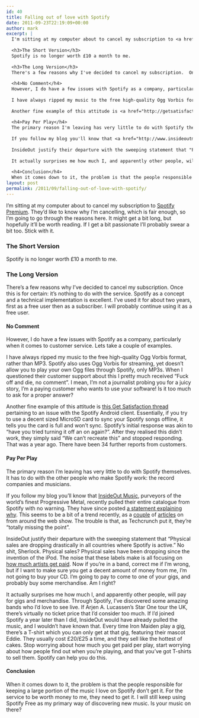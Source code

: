 ```yaml
---
id: 40
title: Falling out of love with Spotify
date: 2011-09-23T22:19:09+00:00
author: mark
excerpt: |
  I'm sitting at my computer about to cancel my subscription to <a href="https://www.spotify.com/uk/get-spotify/premium/">Spotify Premium</a>.  They'd like to know why I'm cancelling, which is fair enough, so I'm going to go through the reasons here.  It might get a bit long, but hopefully it'll be worth reading.  If I get a bit passionate I'll probably swear a bit too. Stick with it.
  
  <h3>The Short Version</h3>
  Spotify is no longer worth £10 a month to me.
  
  <h3>The Long Version</h3>
  There's a few reasons why I've decided to cancel my subscription.  Once this is for certain: it's nothing to do with the service.  Spotify as a concept and a technical implementation is excellent.  I've used it for about two years, first as a free user then as a subscriber. I will probably continue using it as a free user.
  
  <h4>No Comment</h4>
  However, I do have a few issues with Spotify as a company, particularly when it comes to customer service.  Lets take a couple of examples.
  
  I have always ripped my music to the free high-quality Ogg Vorbis format, rather than MP3.  Spotify also uses Ogg Vorbis for streaming, yet doesn't allow you to play your own Ogg files through Spotify, only MP3s.  When I questioned their customer support about this I pretty much received "Fuck off and die, no comment".  I mean, I'm not a journalist probing you for a juicy story, I'm a paying customer who wants to use your software!  Is it too much to ask for a proper answer?
  
  Another fine example of this attitude is <a href="http://getsatisfaction.com/spotify/topics/disk_full_messages_during_sync_when_disk_still_half_empty">this Get Satisfaction thread</a> pertaining to an issue with the Spotify Android client. Essentially, if you try to use a decent sized MicroSD card to sync your Spotify songs offline, it tells you the card is full and won't sync.  Spotify's initial response was akin to "have you tried turning it off an on again?". After they realised this didn't work, they simply said "We can't recreate this" and stopped responding. That was a year ago. There have been 34 further reports from customers.
  
  <h4>Pay Per Play</h4>
  The primary reason I'm leaving has very little to do with Spotify themselves. It has to do with the other people who make Spotify work: the record companies and musicians.
  
  If you follow my blog you'll know that <a href="http://www.insideoutmusic.com">InsideOut Music</a>, purveyors of the world's finest Progressive Metal, recently pulled their entire catalogue from Spotify with no warning.  They have since posted <a href="http://www.insideoutmusic.com/newsdetailed.aspx?IdNews=10183&IdCompany=8">a statement explaining why</a>. This seems to be a bit of a trend recently, as a <a href="http://www.hypebot.com/hypebot/2011/09/another-indie-label-pulls-from-spotify.html">couple</a> of <a href="http://www.techdirt.com/articles/20110922/11224716052/labels-dropping-out-spotify-are-totally-missing-point.shtml">articles</a> on from around the web show.  The trouble is that, as Techcrunch put it, they're "totally missing the point".
  
  InsideOut justify their departure with the sweeping statement that "Physical sales are dropping drastically in all countries where Spotify is active." No shit, Sherlock. Physical sales? Physical sales have been dropping since the invention of the iPod.  The noise that these  labels make is all focusing on <a href="http://uniformmotion.tumblr.com/post/9659997039/release-day-economics">how much artists get paid</a>.  Now if you're in a band, correct me if I'm wrong, but if I want to make sure you get a decent amount of money from me, I'm not going to buy your CD.  I'm going to pay to come to one of your gigs, and probably buy some merchandise. Am I right?
  
  It actually surprises me how much I, and apparently other people, will pay for gigs and merchandise. Through Spotify, I've discovered some amazing bands who I'd love to see live. If Arjen A. Lucassen's Star One tour the UK, there's virtually no ticket price that I'd consider too much.  If I'd joined Spotify a year later than I did, InsideOut would have already pulled the music, and I wouldn't have known that.  Every time Iron Maiden play a gig, there's a T-shirt which you can only get at that gig, featuring their mascot Eddie. They usually cost £20/£25 a time, and they sell like the hottest of cakes. Stop worrying about how much you get paid per play, start worrying about how people find out when you're playing, and that you've got T-shirts to sell them. Spotify can help you do this.
  
  <h4>Conclusion</h4>
  When it comes down to it, the problem is that the people responsible for keeping a large portion of the music I love on Spotify don't get it. For the service to be worth money to me, they need to get it. I will still keep using Spotify Free as my primary way of discovering new music. Is your music on there?
layout: post
permalink: /2011/09/falling-out-of-love-with-spotify/
---
```

I&#8217;m sitting at my computer about to cancel my subscription to [Spotify Premium](https://www.spotify.com/uk/get-spotify/premium/). They&#8217;d like to know why I&#8217;m cancelling, which is fair enough, so I&#8217;m going to go through the reasons here. It might get a bit long, but hopefully it&#8217;ll be worth reading. If I get a bit passionate I&#8217;ll probably swear a bit too. Stick with it.

### The Short Version

Spotify is no longer worth £10 a month to me.

### The Long Version

There&#8217;s a few reasons why I&#8217;ve decided to cancel my subscription. Once this is for certain: it&#8217;s nothing to do with the service. Spotify as a concept and a technical implementation is excellent. I&#8217;ve used it for about two years, first as a free user then as a subscriber. I will probably continue using it as a free user.

#### No Comment

However, I do have a few issues with Spotify as a company, particularly when it comes to customer service. Lets take a couple of examples.

I have always ripped my music to the free high-quality Ogg Vorbis format, rather than MP3. Spotify also uses Ogg Vorbis for streaming, yet doesn&#8217;t allow you to play your own Ogg files through Spotify, only MP3s. When I questioned their customer support about this I pretty much received &#8220;Fuck off and die, no comment&#8221;. I mean, I&#8217;m not a journalist probing you for a juicy story, I&#8217;m a paying customer who wants to use your software! Is it too much to ask for a proper answer? 

Another fine example of this attitude is [this Get Satisfaction thread](http://getsatisfaction.com/spotify/topics/disk_full_messages_during_sync_when_disk_still_half_empty) pertaining to an issue with the Spotify Android client. Essentially, if you try to use a decent sized MicroSD card to sync your Spotify songs offline, it tells you the card is full and won&#8217;t sync. Spotify&#8217;s initial response was akin to &#8220;have you tried turning it off an on again?&#8221;. After they realised this didn&#8217;t work, they simply said &#8220;We can&#8217;t recreate this&#8221; and stopped responding. That was a year ago. There have been 34 further reports from customers.

#### Pay Per Play

The primary reason I&#8217;m leaving has very little to do with Spotify themselves. It has to do with the other people who make Spotify work: the record companies and musicians.

If you follow my blog you&#8217;ll know that [InsideOut Music](http://www.insideoutmusic.com), purveyors of the world&#8217;s finest Progressive Metal, recently pulled their entire catalogue from Spotify with no warning. They have since posted [a statement explaining why](http://www.insideoutmusic.com/newsdetailed.aspx?IdNews=10183&IdCompany=8). This seems to be a bit of a trend recently, as a [couple](http://www.hypebot.com/hypebot/2011/09/another-indie-label-pulls-from-spotify.html) of [articles](http://www.techdirt.com/articles/20110922/11224716052/labels-dropping-out-spotify-are-totally-missing-point.shtml) on from around the web show. The trouble is that, as Techcrunch put it, they&#8217;re &#8220;totally missing the point&#8221;.

InsideOut justify their departure with the sweeping statement that &#8220;Physical sales are dropping drastically in all countries where Spotify is active.&#8221; No shit, Sherlock. Physical sales? Physical sales have been dropping since the invention of the iPod. The noise that these labels make is all focusing on [how much artists get paid](http://uniformmotion.tumblr.com/post/9659997039/release-day-economics). Now if you&#8217;re in a band, correct me if I&#8217;m wrong, but if I want to make sure you get a decent amount of money from me, I&#8217;m not going to buy your CD. I&#8217;m going to pay to come to one of your gigs, and probably buy some merchandise. Am I right?

It actually surprises me how much I, and apparently other people, will pay for gigs and merchandise. Through Spotify, I&#8217;ve discovered some amazing bands who I&#8217;d love to see live. If Arjen A. Lucassen&#8217;s Star One tour the UK, there&#8217;s virtually no ticket price that I&#8217;d consider too much. If I&#8217;d joined Spotify a year later than I did, InsideOut would have already pulled the music, and I wouldn&#8217;t have known that. Every time Iron Maiden play a gig, there&#8217;s a T-shirt which you can only get at that gig, featuring their mascot Eddie. They usually cost £20/£25 a time, and they sell like the hottest of cakes. Stop worrying about how much you get paid per play, start worrying about how people find out when you&#8217;re playing, and that you&#8217;ve got T-shirts to sell them. Spotify can help you do this.

#### Conclusion

When it comes down to it, the problem is that the people responsible for keeping a large portion of the music I love on Spotify don&#8217;t get it. For the service to be worth money to me, they need to get it. I will still keep using Spotify Free as my primary way of discovering new music. Is your music on there?